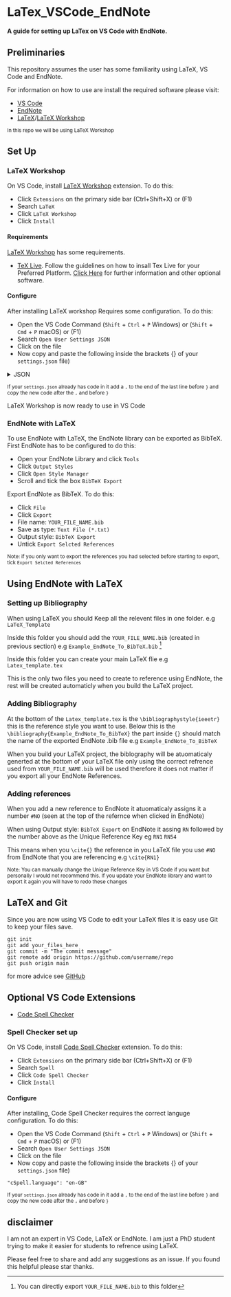# LaTex_VSCode_EndNote
**A guide for setting up LaTex on VS Code with EndNote.**

## Preliminaries
This repository assumes the user has some familiarity using LaTeX, VS Code and EndNote.

For information on how to use are install the required software please visit:
* [VS Code](https://code.visualstudio.com/)
* [EndNote](https://endnote.com/)
* [LaTeX](https://www.latex-project.org/)/[LaTeX Workshop](https://marketplace.visualstudio.com/items?itemName=James-Yu.latex-workshop)

<sup>In this repo we will be using LaTeX Workshop</sup>

## Set Up 
### LaTeX Workshop

On VS Code, install [LaTeX Workshop](https://marketplace.visualstudio.com/items?itemName=James-Yu.latex-workshop) extension. To do this: 
* Click `Extensions` on the primary side bar (Ctrl+Shift+X) or (F1)
* Search `LaTeX`
* Click `LaTeX Workshop`
* Click `Install`

#### Requirements

[LaTeX Workshop](https://marketplace.visualstudio.com/items?itemName=James-Yu.latex-workshop) has some requirements.
* [TeX Live](https://www.tug.org/texlive/). Follow the guidelines on how to insall Tex Live for your Preferred Platform.
[Click Here](https://github.com/James-Yu/LaTeX-Workshop/wiki/Install#requirements) for further information and other optional software.

#### Configure

After installing LaTeX workshop Requires some configuration. To do this: 
* Open the VS Code Command (`Shift` + `Ctrl` + `P` Windows) or (`Shift` + `Cmd` + `P` macOS) or (F1)
* Search `Open User Settings JSON`
* Click on the file
* Now copy and paste the following inside the brackets {} of your `settings.json` file)


<details><summary>JSON</summary>
  <p>
  
```
"latex-workshop.latex.tools": [
        {
         "name": "latexmk",
         "command": "latexmk",
         "args": [
          "-synctex=1",
          "-interaction=nonstopmode",
          "-file-line-error",
          "-pdf",
          "-outdir=%OUTDIR%",
          "%DOC%"
         ],
         "env": {}
        },
        {
         "name": "xelatex",
         "command": "xelatex",
         "args": [
          "-synctex=1",
          "-interaction=nonstopmode",
          "-file-line-error",
          "%DOC%"
         ],
         "env": {}
        },
        {
         "name": "pdflatex",
         "command": "pdflatex",
         "args": [
          "-synctex=1",
          "-interaction=nonstopmode",
          "-file-line-error",
          "%DOC%"
         ],
         "env": {}
        },
        {
         "name": "bibtex",
         "command": "bibtex",
         "args": [
          "%DOCFILE%"
         ],
         "env": {}
        }
       ],

    "latex-workshop.latex.recipes": [
        {
            "name": "pdflatex ➞ bibtex ➞ pdflatex`×2",
            "tools": [
             "pdflatex",
             "bibtex",
             "pdflatex",
             "pdflatex"
            ]
           },
        {
         "name": "pdfLaTeX",
         "tools": [
          "pdflatex"
         ]
        },
        {
         "name": "latexmk 🔃",
         "tools": [
          "latexmk"
         ]
        },
        {
         "name": "xelatex",
         "tools": [
          "xelatex"
         ]
        },
        {
        "name": "xelatex ➞ bibtex ➞ xelatex`×2",
        "tools": [
          "xelatex",
          "bibtex",
          "xelatex",
          "xelatex"
         ]
        }
    ]
```
  
</p>
</details>

<sup>If your `settings.json` already has code in it add a `,` to the end of the last line before `}` and copy the new code after the `,` and before `}`</sup>

LaTeX Workshop is now ready to use in VS Code

### EndNote with LaTeX
To use EndNote with LaTeX, the EndNote library can be exported as BibTeX. First EndNote has to be configured to do this:
* Open your EndNote Library and click `Tools`
* Click `Output Styles`
* Click `Open Style Manager`
* Scroll and tick the box `BibTeX Export`

Export EndNote as BibTeX. To do this:
* Click `File`
* Click `Export`
* File name: `YOUR_FILE_NAME.bib`
* Save as type: `Text File (*.txt)`
* Output style: `BibTeX Export`
* Untick `Export Selcted References`

<sup>Note: if you only want to export the references you had selected before starting to export, tick `Export Selcted References` </sup>

## Using EndNote with LaTeX
### Setting up Bibliography
When using LaTeX you should Keep all the relevent files in one folder. e.g `LaTeX_Template`

Inside this folder you should add the `YOUR_FILE_NAME.bib` (created in previous section) e.g `Example_EndNote_To_BibTeX.bib` [^1]

[^1]: You can directly export `YOUR_FILE_NAME.bib` to this folder

Inside this folder you can create your main LaTeX flie e.g `Latex_template.tex`

This is the only two files you need to create to reference using EndNote, the rest will be created automaticly when you build the LaTeX project.

### Adding Bibliography
At the bottom of the `Latex_template.tex` is the `\bibliographystyle{ieeetr}` this is the reference style you want to use. Below this is the `\bibliography{Example_EndNote_To_BibTeX}` the part inside `{}` should match the name of the exported EndNote .bib file e.g `Example_EndNote_To_BibTeX`

When you build your LaTeX project, the biblography will be atuomaticaly generted at the bottom of your LaTeX file only using the correct refrence used from `YOUR_FILE_NAME.bib` will be used therefore it does not matter if you export all your EndNote References.

### Adding references
When you add a new reference to EndNote it atuomaticaly assigns it a number `#NO` (seen at the top of the refernce when clicked in EndNote)

When using Output style: `BibTeX Export` on EndNote it assing `RN` followed by the number above as the Unique Reference Key eg `RN1` `RN54`

This means when you `\cite{}` the reference in you LaTeX file you use `#NO` from EndNote that you are referencing e.g `\cite{RN1}`

<sup>Note: You can manually  change the Unique Reference Key in VS Code if you want but personally I would not recommend this. If you update your EndNote library and want to export it again you will have to redo these changes</sup>

## LaTeX and Git
Since you are now using VS Code to edit your LaTeX files it is easy use Git to keep your files save.

```
git init
git add your_files_here
git commit -m "The commit message"
git remote add origin https://github.com/username/repo
git push origin main
```

for more advice see [GitHub](https://docs.github.com/en/get-started)

## Optional VS Code Extensions 
* [Code Spell Checker](https://marketplace.visualstudio.com/items?itemName=streetsidesoftware.code-spell-checker)

### Spell Checker set up 
On VS Code, install [Code Spell Checker](https://marketplace.visualstudio.com/items?itemName=streetsidesoftware.code-spell-checker) extension. To do this: 
* Click `Extensions` on the primary side bar (Ctrl+Shift+X) or (F1)
* Search `Spell`
* Click `Code Spell Checker`
* Click `Install`

#### Configure

After installing, Code Spell Checker requires the correct languge configuration. To do this: 
* Open the VS Code Command (`Shift` + `Ctrl` + `P` Windows) or (`Shift` + `Cmd` + `P` macOS) or (F1)
* Search `Open User Settings JSON`
* Click on the file
* Now copy and paste the following inside the brackets {} of your `settings.json` file)

```
"cSpell.language": "en-GB"
```

<sup>If your `settings.json` already has code in it add a `,` to the end of the last line before `}` and copy the new code after the `,` and before `}`</sup>

## disclaimer
I am not an expert in VS Code, LaTeX or EndNote. I am just a PhD student trying to make it easier for students to refrence using LaTeX.

Please feel free to share and add any suggestions as an issue. 
If you found this helpful please star thanks.

